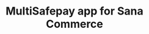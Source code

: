 ---
title : "MultiSafepay app for Sana Commerce"
meta_title: "Sana Commerce plugin integration - MultiSafepay Documentation Center"
layout: 'single'
meta_description: "MultiSafepay app for Sana Commerce. Easily integrate MultiSafepay payment solutions into your Dynamicweb platform with the free app"
logo: "/logo/Integrations/Dynamic_Web.svg"
weight: 10
title_short: "Sana Commerce"
description_short: "Easily integrate MultiSafepay payment solutions into your Sana Commerce platform with the free app."
description: "Easily integrate MultiSafepay payment solutions into your Sana Commerce platform with the free app.
This app is managed by our partner Sana Commerce. For support, please contact [Sana Commerce](https://www.sana-commerce.com/nl/contact/) directly. 
If you would like to integrate the MultiSafepay plugin for Sana Commerce, please contact our integration team at <integration@multisafepay.com>"
layout: 'single'
---